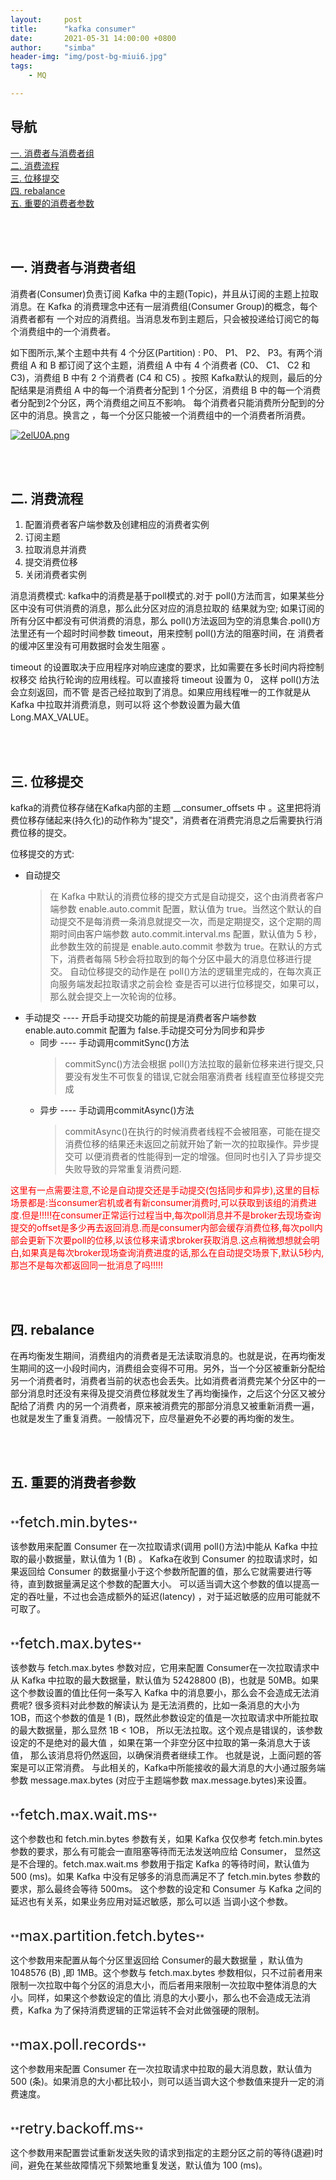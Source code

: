 ```yaml
---
layout:     post
title:      "kafka consumer"
date:       2021-05-31 14:00:00 +0800
author:     "simba"
header-img: "img/post-bg-miui6.jpg"
tags:
    - MQ

---
```








## 导航
[一. 消费者与消费者组](#jump1)
<br>
[二. 消费流程](#jump2)
<br>
[三. 位移提交](#jump3)
<br>
[四. rebalance](#jump4)
<br>
[五. 重要的消费者参数](#jump5)
<br>









<br><br>
## <span id="jump1">一. 消费者与消费者组</span>

消费者(Consumer)负责订阅 Kafka 中的主题(Topic)，并且从订阅的主题上拉取消息。在 Kafka 的消费理念中还有一层消费组(Consumer Group)的概念，每个消费者都有 一个对应的消费组。当消息发布到主题后，只会被投递给订阅它的每个消费组中的一个消费者。<br>

如下图所示,某个主题中共有 4 个分区(Partition) : P0、 P1、 P2、 P3。有两个消费组 A 和 B 都订阅了这个主题，消费组 A 中有 4 个消费者 (C0、 C1、 C2 和 C3)，消费组 B 中有 2 个消费者 (C4 和 C5) 。按照 Kafka默认的规则，最后的分配结果是消费组 A 中的每一个消费者分配到 1 个分区，消费组 B 中的每一个消费者分配到2个分区，两个消费组之间互不影响。 每个消费者只能消费所分配到的分区中的消息。换言之 ，每一个分区只能被一个消费组中的一个消费者所消费。<br>

[![2elU0A.png](https://z3.ax1x.com/2021/05/31/2elU0A.png)](https://imgtu.com/i/2elU0A)



<br><br>
## <span id="jump2">二. 消费流程</span>

1. 配置消费者客户端参数及创建相应的消费者实例
2. 订阅主题
3. 拉取消息并消费
4. 提交消费位移
5. 关闭消费者实例


消息消费模式: kafka中的消费是基于poll模式的.对于 poll()方法而言，如果某些分区中没有可供消费的消息，那么此分区对应的消息拉取的 结果就为空; 如果订阅的所有分区中都没有可供消费的消息，那么 poll()方法返回为空的消息集合.poll()方法里还有一个超时时间参数 timeout，用来控制 poll()方法的阻塞时间，在 消费者的缓冲区里没有可用数据时会发生阻塞 。<br>

timeout 的设置取决于应用程序对响应速度的要求，比如需要在多长时间内将控制权移交 给执行轮询的应用线程。可以直接将 timeout 设置为 0， 这样 poll()方法会立刻返回，而不管 是否己经拉取到了消息。如果应用线程唯一的工作就是从 Kafka 中拉取并消费消息，则可以将 这个参数设置为最大值 Long.MAX_VALUE。



<br><br>
## <span id="jump3">三. 位移提交</span>

kafka的消费位移存储在Kafka内部的主题 \_\_consumer\_offsets 中 。这里把将消费位移存储起来(持久化)的动作称为"提交"，消费者在消费完消息之后需要执行消费位移的提交。<br>

位移提交的方式:
* 自动提交
    > 在 Kafka 中默认的消费位移的提交方式是自动提交，这个由消费者客户端参数 enable.auto.commit 配置，默认值为 true。当然这个默认的自动提交不是每消费一条消息就提交一次，而是定期提交，这个定期的周期时间由客户端参数 auto.commit.interval.ms 配置，默认值为 5 秒，此参数生效的前提是 enable.auto.commit 参数为 true。在默认的方式下，消费者每隔 5秒会将拉取到的每个分区中最大的消息位移进行提交。 自动位移提交的动作是在 poll()方法的逻辑里完成的，在每次真正向服务端发起拉取请求之前会检 查是否可以进行位移提交，如果可以，那么就会提交上一次轮询的位移。
* 手动提交 ---- 开启手动提交功能的前提是消费者客户端参数 enable.auto.commit 配置为 false.手动提交可分为同步和异步
    * 同步 ---- 手动调用commitSync()方法
        > commitSync()方法会根据 poll()方法拉取的最新位移来进行提交,只要没有发生不可恢复的错误,它就会阻塞消费者 线程直至位移提交完成
    * 异步 ---- 手动调用commitAsync()方法
        > commitAsync()在执行的时候消费者线程不会被阻塞，可能在提交消费位移的结果还未返回之前就开始了新一次的拉取操作。异步提交可 以便消费者的性能得到一定的增强。但同时也引入了异步提交失败导致的异常重复消费问题.

<font color="red">这里有一点需要注意,不论是自动提交还是手动提交(包括同步和异步),这里的目标场景都是:当consumer宕机或者有新consumer消费时,可以获取到该组的消费进度.但是!!!!!在consumer正常运行过程当中,每次poll消息并不是broker去现场查询提交的offset是多少再去返回消息.而是consumer内部会缓存消费位移,每次poll内部会更新下次要poll的位移,以该位移来请求broker获取消息.这点稍微想想就会明白,如果真是每次broker现场查询消费进度的话,那么在自动提交场景下,默认5秒内,那岂不是每次都返回同一批消息了吗!!!!!</font> <br>



<br><br>
## <span id="jump4">四. rebalance</span>

在再均衡发生期间，消费组内的消费者是无法读取消息的。也就是说，在再均衡发生期间的这一小段时间内，消费组会变得不可用。另外，当一个分区被重新分配给另一个消费者时，消费者当前的状态也会丢失。比如消费者消费完某个分区中的一部分消息时还没有来得及提交消费位移就发生了再均衡操作，之后这个分区又被分配给了消费 内的另一个消费者，原来被消费完的那部分消息又被重新消费一遍，也就是发生了重复消费。一般情况下，应尽量避免不必要的再均衡的发生。<br>



<br><br>
## <span id="jump5">五. 重要的消费者参数</span>

<br>
**<font size="5">fetch.min.bytes</font>** <br>

该参数用来配置 Consumer 在一次拉取请求(调用 poll()方法)中能从 Kafka 中拉取的最小数据量，默认值为 1 (B) 。 Kafka在收到 Consumer 的拉取请求时，如果返回给 Consumer 的数据量小于这个参数所配置的值，那么它就需要进行等待，直到数据量满足这个参数的配置大小。 可以适当调大这个参数的值以提高一定的吞吐量，不过也会造成额外的延迟(latency) ，对于延迟敏感的应用可能就不可取了。<br>


<br>
**<font size="5">fetch.max.bytes</font>** <br>

该参数与 fetch.max.bytes 参数对应，它用来配置 Consumer在一次拉取请求中从 Kafka 中拉取的最大数据量，默认值为 52428800 (B)，也就是 50MB。如果这个参数设置的值比任何一条写入 Kafka 中的消息要小，那么会不会造成无法消费呢? 很多资料对此参数的解读认为 是无法消费的，比如一条消息的大小为 1OB，而这个参数的值是 1 (B)，既然此参数设定的值是一次拉取请求中所能拉取的最大数据量，那么显然 1B \< 1OB， 所以无法拉取。这个观点是错误的，该参数设定的不是绝对的最大值 ，如果在第一个非空分区中拉取的第一条消息大于该值， 那么该消息将仍然返回，以确保消费者继续工作。 也就是说，上面问题的答案是可以正常消费。 与此相关的，Kafka中所能接收的最大消息的大小通过服务端参数 message.max.bytes (对应于主题端参数 max.message.bytes)来设置。<br>


<br>
**<font size="5">fetch.max.wait.ms</font>** <br>

这个参数也和 fetch.min.bytes 参数有关，如果 Kafka 仅仅参考 fetch.min.bytes 参数的要求，那么有可能会一直阻塞等待而无法发送响应给 Consumer， 显然这是不合理的。fetch.max.wait.ms 参数用于指定 Kafka 的等待时间，默认值为 500 (ms)。如果 Kafka 中没有足够多的消息而满足不了 fetch.min.bytes 参数的要求，那么最终会等待 500ms。 这个参数的设定和 Consumer 与 Kafka 之间的延迟也有关系，如果业务应用对延迟敏感，那么可以适 当调小这个参数。<br>


<br>
**<font size="5">max.partition.fetch.bytes</font>** <br>

这个参数用来配置从每个分区里返回给 Consumer的最大数据量 ，默认值为 1048576 (B) ,即 1MB。这个参数与 fetch.max.bytes 参数相似，只不过前者用来限制一次拉取中每个分区的消息大小，而后者用来限制一次拉取中整体消息的大小。同样，如果这个参数设定的值比 消息的大小要小，那么也不会造成无法消费，Kafka 为了保持消费逻辑的正常运转不会对此做强硬的限制。<br>


<br>
**<font size="5">max.poll.records</font>** <br>

这个参数用来配置 Consumer 在一次拉取请求中拉取的最大消息数，默认值为 500 (条)。如果消息的大小都比较小，则可以适当调大这个参数值来提升一定的消费速度。<br>


<br>
**<font size="5">retry.backoff.ms</font>** <br>

这个参数用来配置尝试重新发送失败的请求到指定的主题分区之前的等待(退避)时间，避免在某些故障情况下频繁地重复发送，默认值为 100 (ms)。<br>


